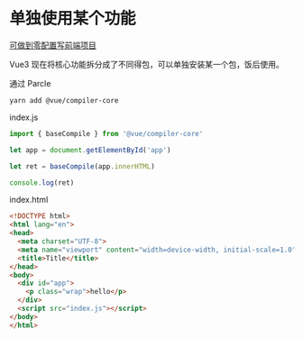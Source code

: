 # 单独使用某个功能

[可做到零配置写前端项目](https://mp.weixin.qq.com/s?__biz=MzI5MTY0ODAwNQ%3D%3D&chksm=ec0c2816db7ba10090095cab33fee96938c8b99d283b577078c4459b2414b5d8902f4c4976b7&idx=1&mid=2247487356&scene=21&sn=4b0f924aa68c16d81dae750da2932132#wechat_redirect)

Vue3 现在将核心功能拆分成了不同得包，可以单独安装某一个包，饭后使用。

通过 Parcle

`yarn add @vue/compiler-core`

index.js

```js
import { baseCompile } from '@vue/compiler-core'

let app = document.getElementById('app')

let ret = baseCompile(app.innerHTML)

console.log(ret)
```

index.html

```html
<!DOCTYPE html>
<html lang="en">
<head>
  <meta charset="UTF-8">
  <meta name="viewport" content="width=device-width, initial-scale=1.0">
  <title>Title</title>
</head>
<body>
  <div id="app">
    <p class="wrap">hello</p>
  </div>
  <script src="index.js"></script>
</body>
</html>
```